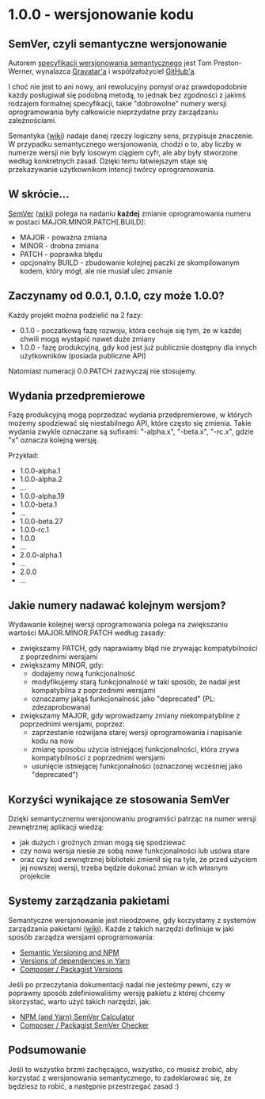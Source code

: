 # 1.0.0 - wersjonowanie kodu

## SemVer, czyli semantyczne wersjonowanie

Autorem [specyfikacji wersjonowania semantycznego][ceab7026-2ccd-4407-b222-e7324b3c2770] jest Tom Preston-Werner, wynalazca [Gravatar'a][1d365935-6ea1-44af-80d4-b73fbf1693aa] i współzałożyciel [GitHub'a][a1130142-e648-4b2a-9f6a-ef85aa810562].

I choć nie jest to ani nowy, ani rewolucyjny pomysł oraz prawdopodobnie każdy posługiwał się podobną metodą, to jednak bez zgodności z jakimś rodzajem formalnej specyfikacji, takie "dobrowolne" numery wersji oprogramowania były całkowicie nieprzydatne przy zarządzaniu zależnościami. 

Semantyka ([wiki][084ddf5e-ad69-4065-9ccc-81b6052df5da]) nadaje danej rzeczy logiczny sens, przypisuje znaczenie. W przypadku semantycznego wersjonowania, chodzi o to, aby liczby w numerze wersji nie były losowym ciągiem cyfr, ale aby były stworzone według konkretnych zasad. Dzięki temu łatwiejszym staje się przekazywanie użytkownikom intencji twórcy oprogramowania. 

## W skrócie...

[SemVer][ceab7026-2ccd-4407-b222-e7324b3c2770] ([wiki][5bfd5fde-1e33-4e3f-9e95-a7f12fe6ef6b]) polega na nadaniu __każdej__ zmianie oprogramowania numeru w postaci MAJOR.MINOR.PATCH[.BUILD]:
- MAJOR - poważna zmiana
- MINOR - drobna zmiana
- PATCH - poprawka błędu
- opcjonalny BUILD - zbudowanie kolejnej paczki ze skompilowanym kodem, który mógł, ale nie musiał ulec zmianie

## Zaczynamy od 0.0.1, 0.1.0, czy może 1.0.0?

Każdy projekt można podzielić na 2 fazy:
- 0.1.0 - poczatkową fazę rozwoju, która cechuje się tym, że w każdej chwili mogą wystapić nawet duże zmiany
- 1.0.0 - fazę produkcyjną, gdy kod jest już publicznie dostępny dla innych użytkowników (posiada publiczne API)

Natomiast numeracji 0.0.PATCH zazwyczaj nie stosujemy.

## Wydania przedpremierowe

Fazę produkcyjną mogą poprzedzać wydania przedpremierowe, w których możemy spodziewać się niestabilnego API, które często się zmienia. Takie wydania zwykle oznaczane są sufixami: "-alpha.x", "-beta.x", "-rc.x", gdzie "x" oznacza kolejną wersję.

Przykład:
- 1.0.0-alpha.1
- 1.0.0-alpha.2
- ...
- 1.0.0-alpha.19
- 1.0.0-beta.1
- ...
- 1.0.0-beta.27
- 1.0.0-rc.1
- 1.0.0
- ...
- 2.0.0-alpha.1
- ...
- 2.0.0
- ...

## Jakie numery nadawać kolejnym wersjom?

Wydawanie kolejnej wersji oprogramowania polega na zwiększaniu wartości MAJOR.MINOR.PATCH według zasady:
- zwiększamy PATCH, gdy naprawiamy błąd nie zrywając kompatybilności z poprzednimi wersjami
- zwiększamy MINOR, gdy:
    + dodajemy nową funkcjonalność
    + modyfikujemy starą funkcjonalność w taki sposób, że nadal jest kompatybilna z poprzednimi wersjami
    + oznaczamy jakąś funkcjonalność jako "deprecated" (PL: zdezaprobowana)
- zwiększamy MAJOR, gdy wprowadzamy zmiany niekompatybilne z poprzednimi wersjami, poprzez:
    + zaprzestanie rozwijana starej wersji oprogramowania i napisanie kodu na now
    + zmianę sposobu użycia istniejącej funkcjonalności, która zrywa kompatybilności z poprzednimi wersjami
    + usunięcie istniejącej funkcjonalności (oznaczonej wcześniej jako "deprecated")

## Korzyści wynikające ze stosowania SemVer

Dzięki semantycznemu wersjonowaniu programiści patrząc na numer wersji zewnętrznej aplikacji wiedzą:
- jak dużych i groźnych zmian mogą się spodziewać
- czy nowa wersja niesie ze sobą nowe funkcjonalności lub usówa stare
- oraz czy kod zewnętrznej biblioteki zmienił się na tyle, że przed użyciem jej nowszej wersji, trzeba będzie dokonać zmian w ich własnym projekcie

## Systemy zarządzania pakietami

Semantyczne wersjonowanie jest nieodzowne, gdy korzystamy z systemów zarządzania pakietami ([wiki][e7e37b9b-ecb7-4553-871f-82a256036ad6]). Każde z takich narzędzi definiuje w jaki sposób zarządza wersjami oprogramowania:
- [Semantic Versioning and NPM][6d473cb4-f824-4330-befc-bbac9f4fb97e]
- [Versions of dependencies in Yarn][a5fa0ec6-456d-4cbb-a509-e7718c51b960]
- [Composer / Packagist Versions][87371516-95f7-4d0e-9397-4b6942c226d8]

Jeśli po przeczytania dokumentacji nadal nie jesteśmy pewni, czy w poprawny sposób zdefiniowaliśmy wersję pakietu z której chcemy skorzystać, warto użyć takich narzędzi, jak:
- [NPM (and Yarn) SemVer Calculator][d8ed12f6-1cfd-44f4-b51e-3d2788b4d09d]
- [Composer / Packagist SemVer Checker][5b495acd-9f47-49d0-924c-60a88b916dd6]

## Podsumowanie

Jeśli to wszystko brzmi zachęcająco, wszystko, co musisz zrobić, aby korzystać z wersjonowania semantycznego, to zadeklarować się, że będziesz to robić, a następnie przestrzegać zasad :)

<!-- Linki -->

[ceab7026-2ccd-4407-b222-e7324b3c2770]: http://semver.org/lang/pl 'SemVer / Wersjonowanie semantyczne'
[5bfd5fde-1e33-4e3f-9e95-a7f12fe6ef6b]: https://pl.wikipedia.org/wiki/Numeracja_wersji_oprogramowania 'Numeracja wersji oprogramowania'

[1d365935-6ea1-44af-80d4-b73fbf1693aa]: https://pl.gravatar.com 'Gravatar'
[a1130142-e648-4b2a-9f6a-ef85aa810562]: https://github.com 'GitHub'

[084ddf5e-ad69-4065-9ccc-81b6052df5da]: https://pl.wikipedia.org/wiki/J%C4%99zyk_programowania#Semantyka 'Semantyka'

[e7e37b9b-ecb7-4553-871f-82a256036ad6]: https://pl.wikipedia.org/wiki/System_zarz%C4%85dzania_pakietami 'System zarządzania pakietami'

[6d473cb4-f824-4330-befc-bbac9f4fb97e]: https://docs.npmjs.com/getting-started/semantic-versioning 'Semantic Versioning and NPM'
[a5fa0ec6-456d-4cbb-a509-e7718c51b960]: https://yarnpkg.com/lang/en/docs/dependency-versions 'Versions of dependencies in Yarn'
[87371516-95f7-4d0e-9397-4b6942c226d8]: https://getcomposer.org/doc/articles/versions.md 'Composer / Packagist Versions'

[d8ed12f6-1cfd-44f4-b51e-3d2788b4d09d]: https://semver.npmjs.com 'NPM (and Yarn) SemVer Calculator'
[5b495acd-9f47-49d0-924c-60a88b916dd6]: https://semver.mwl.be 'Composer / Packagist SemVer Checker'

<!--
http://semver.org/lang/pl/
https://pl.wikipedia.org/wiki/Numeracja_wersji_oprogramowania
https://tworcastron.pl/blog/v-x-x-x-numery-wersji-oto-dzialaja/

https://abdulapopoola.com/2015/10/26/what-is-semver/
http://nodesource.com/blog/semver-a-primer/
https://www.sitepoint.com/semantic-versioning-why-you-should-using/

Systemy zarządzania pakietami;
https://pl.wikipedia.org/wiki/System_zarz%C4%85dzania_pakietami

Bower dla JS na froncie (chyba już nie używany)
NPM dla Node
Yarn dla Node
Composer/Packagist dla PHP
Chocolatey dla Windows
Homebrew dla macOS
-->